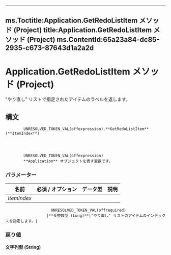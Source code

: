 

---
ms.Toctitle:Application.GetRedoListItem メソッド (Project)
title:Application.GetRedoListItem メソッド (Project)
ms.ContentId:65a23a84-dc85-2935-c673-87643d1a2a2d
---
# Application.GetRedoListItem メソッド (Project)




"やり直し" リストで指定されたアイテムのラベルを返します。

## 構文

            UNRESOLVED_TOKEN_VAL(offexpression).**GetRedoListItem**(**ItemIndex**)




            UNRESOLVED_TOKEN_VAL(offexpression)
            **Application** オブジェクトを表す変数です。

### パラメーター

|**名前**|**必須 / オプション**|**データ型**|**説明**|
|---|---|---|---|
|*ItemIndex*|
                        UNRESOLVED_TOKEN_VAL(offrequired)
                      |**長整数型 (Long)**|"やり直し" リストのアイテムのインデックスを指定します。|



### 戻り値
**文字列型 (String)**






